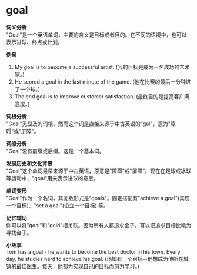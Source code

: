 # goal

**词义分析**  
"Goal"是一个英语单词，主要的含义是目标或者目的。在不同的语境中，也可以表示进球、终点或计划。

  

**例句**

  

1.  My goal is to become a successful artist. (我的目标是成为一名成功的艺术家。)
2.  He scored a goal in the last minute of the game. (他在比赛的最后一分钟进了一个球。)
3.  The end goal is to improve customer satisfaction. (最终目的是提高客户满意度。)

  

**词根分析**  
"Goal"无显及的词根，然而这个词是直接来源于中古英语的"gal"，意为"障碍"或"屏障"。

  

**词缀分析**  
"Goal"没有前缀或后缀。这是一个基本词。

  

**发展历史和文化背景**  
"Goal"这个单词最早来源于中古英语，原意是"障碍"或"屏障"。现在在足球或冰球等运动中，"goal"用来表示进球的意思。

  

**单词变形**  
"Goal"作为一个名词，其复数形式是"goals"。固定搭配有"achieve a goal"(实现一个目标)、"set a goal"(设立一个目标) 等。

  

**记忆辅助**  
你可以将"goal"和"gold"相关联。因为所有人都追求金子，可以把追求目标比喻为寻找金子。

  

**小故事**  
Tom has a goal - he wants to become the best doctor in his town. Every day, he studies hard to achieve his goal. (汤姆有一个目标--他想成为他所在城镇的最佳医生。每天，他都为实现自己的目标而努力学习。)
